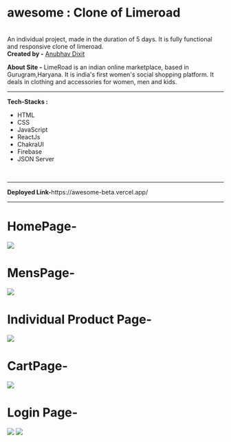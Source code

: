 # awesome : Clone of Limeroad
<br>
An individual project, made in the duration of 5 days. It is fully functional and responsive clone of limeroad.
<br>
<b>Created by -</b> 
<a href="https://www.linkedin.com/in/anubhav-dixit-753b51223/">Anubhav Dixit</a></li>

<b>About Site -</b> 
LimeRoad is an indian online marketplace, based in Gurugram,Haryana. It is india's first women's social shopping platform. It deals in clothing and accessories for women, men and kids.
<br>
<hr>
<b>Tech-Stacks : </b>
<ul>
  <li>HTML</li><li>CSS</li><li>JavaScript</li><li>ReactJs</li><li>ChakraUI</li><li>Firebase</li><li>JSON Server</li>
</ul>
<br>
<hr>
<b>Deployed Link-</b>https://awesome-beta.vercel.app/
<br>
<hr>
<h1>HomePage-</h1><img src="https://lh3.googleusercontent.com/CmYrQd9f35UxwywOfJ4dvt2J-OBSUCWjRy9Hw98MpAX5d2nJL4T_VJQLTFGgg61CO9IwQXCLuhAKlp1HUuczpgzcUdZyYuEn5MZUifWxKSX1lkxtcf3vVMgDvpPO2WARgfL9DhSAjqP2iWoYRpaVks4SdzQX7-OLPAYORkn9FFAGBBmfC6P-NbPg-MUp0vMic3EJsvqTmWhmBdxguhOemzqmejFFXkwAaCaimz5yVoG_EEk0hJy872j13n8r8nYmGRST7f0yM64Y6nxl74jX3E6jV-0CXw_YZxv8iVZUUjzyyyS9kxyTsoiQoyLvjTT6zIj93hUX0Bl-3UO21M7Rj7_2Uyi5j_Qw47IgFrDKIRmQF7bIyaBGt_4HLsTDiEAgRswG9SvbaKft1BIxMfOU9fxZN8oJL3r_et6hM_Yy6sB7jACmz2baDt_m_RVM-0268wGYa6npCIvG4dwQ6IC-ujHjci55v9boUkPO5_W4bHMEgeAG_22t_GFLaGfaDHEVfqjwoyHjLu6DipdKKCexsnUSR7Y0Xag6l21CjYrSEEzugVYj7y7_cYiWf3axU5Da5r6M7BMWrbWy-OJarOcBTenjg8dTs4L6SCxoD5fPbnHrxHXaIAUBLXIw943NLvvIw3ckGR1DYEayba0JtKehdK2TU1ZbPm0JMUFxozPcSgmw2pbN7E8naS-UcgrkXPGJYD4Mk89eyJIuUEd63Kc71VGh5PGwT35FU0shJUx3ZZetshORh1F-M3W-H4vKMOiSOGLwyWZ_62WROweJ6YyPwl7P9Z-PrIQw80MUuUO0AA6duaAH1jH9eHtwZXvrLcSXAog-R1IM6zCs19Q3iAkUswKtvaMZI5MUChfrLNwS2AKq-qqMaWjsn9xtXR3tcXX6rFkPA_rNz2fRLg2q5fMHVMksoH3kg0nimo_Nb4tJZRqJ=w1677-h943-no?authuser=0">
<h1>MensPage-</h1><img src="https://lh3.googleusercontent.com/Y8xd09_PTKml9-oktDaD95eg5AmKEc6VcUcogZ8MEHe8f7L6wGoMGfRILInLZZl2UP9YMHhCTPod3OBxJ9703gJ9UNMLArrF3wbS2EXHSuw1Tscc29Iqu4JEFI9GiTuJmnhq8JpWzo7lQan4OEVaAnUQ-uUQkSf1y7v77aEVpxwqy0AlzP_gXGVlTUK12wTt7-jxG35Ij8_9MtOCs5yuxB_oGIREKfZ1wlszFXyIQz3v8mlEohKS__UvE50v3Sb8TIVTQNB9SetdFUezfr066cCzZ8mhz09pD3TqYTc_rTe2-3UqTGNq92dUY211Dbz9S4QSGX3EwaKNRbAuFwzmXl5MuTwpNyj4L1OlwIVmAkNJtsWlmVs9x79ygH_-FLBHsmBXXJQF_aZWnIkmj6p10PqBzmzjpyDVThZ4GlSDhoho2jJV86ozo7NLQCeI81-tS0K-PdgHZOY5E-3pCLSvSz1-WiPpSW_J8iJwGLayfTBde4uxOgWTYIcYyjYkgH1985htunIiFvNyQSQJfBsg9RzZ9a63RdK_7k0m-GPEefFepoB5PFnA7u0VbGGk3RnFZ022T9wnEXm4BM49NwtYZa8GF0e3r6FnVGSzJGAYlO8oOxsjNfevOzFOOihmHdnOqPeJJxB_wR_NfvoSttREUSm99NNLC35vtT6O7IGMomcfEPOrKJA4qZy71l5AIQpVd7arpW5lIyqwHYCkvdsxWr163bR8IfciwWACB0cBg27D2Cy5-LKMMb_TsFO_uQEIa5t5ps8Uzu7k-2TLYO2MN_wuVASBeemT9UE3RCQMhqeexFavoUa6L3LB9hYkz7YQ9xpBgo3WBvY0ZmebZ0m1yi6x8SmXa8DB75_-fdvSiYSdkEahiqxGTtbqoquvhkEbQZDI_ablGeiJmbc6sUmv6evJ2pa1y56nxZUJvn0mcXkF=w1677-h943-no?authuser=0">
<h1>Individual Product Page-</h1><img src="https://lh3.googleusercontent.com/SaPAv2tLMXM2czetouvs2W2nIPyFsSstDDVtWHqEPvIVJ83z4-aCEsQr4rQ0B7FWP8jzNcCLl6YPYbSdERDbKZGRvGNtgvb9CXXIFY0tU4KtTLAigGRjQNmcSYbu_jAMg0J5B1bORRZkm1uGMEZSZEGbmDw4hPIrFQPsGE9SBeth8LN50SHxokyyG9CN3uzEc_qImaIX1rTKU7FzHS87xiivKpNoO1fvbFt60lQC6eAegbTmw2BSt2uN-b_y1xT9mYx832afO8zMp1-jsaKn8zcGZrv9Grus1HPX5UKqGbQ-iJTQmCuKcItqRxpvvdSexRn0p3rDNcrHkJ5H0MgUtwavI-gO1rz1KiicuRmlGDdQQHEn_iPKevP8uBxRUlJlyf1VjAXwT6uLZ-2ltflOWhbO4hQuTz8-qaXEDeLTNh2XdWHpaGQDE9zMCB-FRqQdE_nxQgkFDBc-cMA7XmFR2HFEkN-ASBN1S44vkeEvpT8mdNHw61Ypb3aH6Qwlj5hBzhLGtQAVM_YrTH6TeFoTulbeD2NXqTcdxt8QOn1Yb5lrNddVDBGseSEB5LHYw9l3S9Ol1u2571qiZmERfnt4d3juAiUIDY7TVv4NrgBzKQs-mZCT-3LJA2V_hK6B_W5lcZ2XS400sEfbdg3MtVjmAzJ0WhCUx7-W8aCrNB-DDU4UncOJ_FdplS6z5APLbLqJxij-dmFyFIMYEW25aXB6t6qDNsnNsMeQagRetCiUZ9DjWN541ejs5f3ymInbJLEDSrs-1VV6SornuOCW8m8QiF0DewlhEmCIuePPac9fxUGixG6eSId-q2UF-1CDIfG8WJZqp5xrS9ecAKezJixuHvO6V4R38db8Q1uryyf12Azbvx44sr7sp7uMH9EwvRUbR4pZYqOjmY1HBAzYqToP2qAqzxQjV6ewDdfgNXN2wGtc=w1677-h943-no?authuser=0">
<h1>CartPage-</h1><img src="https://lh3.googleusercontent.com/rRgref8vxcL9xVj9vCEJArJ0O700nR8iXKv7-FZy0MKeziyw-VZsLQIm1FJctoJm-XhvZdHZOAEJtypusitojcLHJxFJWLxECsO2kr7wLaGTpnS1bIAeQgJfmrx2Zag5gMK1tsZjanZx-Ue4-YxtmtHWUtMyy2Mm4y5I1_EgGLcWLT6GVcte65wCc-wnQAzKZC1uucj28XzVfJKLCvl-dvJc_n5htH05ax8rH_Ehm7O6noYH28fB-28gmj45dg2F8C0l_-Qj-fU6YIJh_s3ZiPGhvIrY9uT6Iuvr0UJ1EBGWRDM_Jjo9GoCVk0xAAyGouGOyRmQACkdvpS6UJs4gGOYAp38vnUjDxEfT2pCbIBwJ8HixoMUIH0Nr-ySA2Jz7ldsWHutwULOxXGlO-FlmUEXeSHUCwB57fHy9TDvBgP9YiRGPvDn7YlEfMiTmMsmFgF6pFajSQde-RsFeqsV1FD5b_9x6W5reiRyevJQmw-l3WEASJQ12mW3Z6eFvGth-o2rU65-Qw4dtm012kI-9K4kNMLl8g7nF0kwnx-KzoeOiTTjWzt7lEwAULdX5ngrqkGphOgYnrKiSscSpOiaGWSgQRqMOMBwg2r38np_Q0aJ5sZzgF7C4EOX-jgYYUVTx1J7WlTCjkZ_bRl3OOgFzod0NGlZKt3s2JwmeC7XtaX7PDxDLKqzKAHNMUkgu7-lWTmATAWdhETMI5rdkwYV_L7aWYCeleFm5DAiYOVSBCyfArzotuz_XXtCzJ-6hMRohc3BX4qcXvtnFBLTB72iQNaiJD2jrnGoWHHJ_uXX33NB7QEIjnSYZr0OkXX46IVb64_k3Ao2XNgQZMtidJ_STmwXD5FKKrrgbP2Bub85NY_XzqJ3ckVCHoUmOIbFr_TESlNdh1oyNdVqL1HR5sJSQetSFyKaPi_8HzUC6iKAtF76i=w1677-h943-no?authuser=0">
<h1>Login Page-</h1><img src="https://lh3.googleusercontent.com/k2tI_ZvtuADgIWi2_X0WWT0wvZXJV2h-6wGpiS93nOxDhZH6iZEM_uihxDuj2Cp1e0HZieaMGSfOaUPRWZPHtI_KSgNleDwvkXA_KqJQmjYGSecNfRNtcilbVBVe5XYHOdkbaTpHnnvjW5kUX8TN1GVOSzq_rpoelBOG79-FZGG6jh_Eq0D5Rh4q7jlg2HLACNO8upuDqBTEuT7cDnY3iBZoe_FUpacXbWH0gFofiUSMKv91OHxVMMR6ofUEWMZ7_z55NxaF89lhCINt_vCnZfShLuUASIaKDiFMvbt4f1YQPvP4AfvPXv6EHZjPnNnfVd9EyXkHowWgKTjDeBN8yJxhmEVt3oxCKLsY2H1KiWVvguLT_tJ5ljjfGOm9cf765ANKbkzO9XXyZvZLL8X-b2jQb3UYXGm8eWxcWPyNU-OmlG_54IxSONfxYSUABaYuI6I9ybxb4EsfwgHlObdrdduMYlO99Cwh4VWxs7zSo6ZlaZn5SUb6BiKwqzGcTZlnXZjZVqqYQIjt421UoN1aeweLoH7Hklx7KPRMYEU1lis9G-7xI80vsbedSJ_tKZ40uBgZzK4Or_r3n3fN25UgzzwpWzoPRqinrt6vizLdyx8a7FsL7Vnm1GVAtnac-ggd4wFsFyaVZ4LjttkPXW_goHxjVe39fkLkfIUqMUWAYtH9rd4YlPokESLJ5gQSRiqsaXkU5Asv6OKuG0xbzDvoBZCf4FjsRQRnvp2qMt48HhOY5XnX9dQd0VLdFonikq-AnGpj04uYhMMYRpee1xzn3TA1gD3QRtza98FvvyBnrVBdKmDuJ6LFR5dCJ0SEJna4cP3yJ3iQdSmHms3UX2UKBhTcBLhu9gQd2tL1tipZdvLkh-Hz8GWGDj_YkbGtjlpR5rmNQ663IYDxwCt9g9XUPDUKgQ-4r0gc9yvb6Qz2NCvt=w1677-h943-no?authuser=0">
<img src="https://photos.google.com/photo/AF1QipOclYREWYJizAOg7NNSLEy8HElTJh-SbDEHiFUG">
